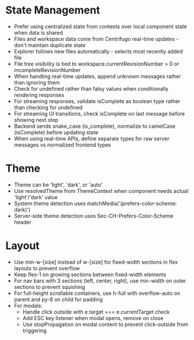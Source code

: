 # State Management

- Prefer using centralized state from contexts over local component state when data is shared
- Files and workspace data come from Centrifugo real-time updates - don't maintain duplicate state
- Explorer follows new files automatically - selects most recently added file
- File tree visibility is tied to workspace.currentRevisionNumber > 0 or incompleteRevisionNumber
- When handling real-time updates, append unknown messages rather than ignoring them
- Check for undefined rather than falsy values when conditionally rendering responses
- For streaming responses, validate isComplete as boolean type rather than checking for undefined
- For streaming UI transitions, check isComplete on last message before showing next step
- Backend sends snake_case (is_complete), normalize to camelCase (isComplete) before updating state
- When using real-time APIs, define separate types for raw server messages vs normalized frontend types

# Theme

- Theme can be 'light', 'dark', or 'auto'
- Use resolvedTheme from ThemeContext when component needs actual 'light'/'dark' value
- System theme detection uses matchMedia('(prefers-color-scheme: dark)')
- Server-side theme detection uses Sec-CH-Prefers-Color-Scheme header

# Layout

- Use min-w-[size] instead of w-[size] for fixed-width sections in flex layouts to prevent overflow
- Keep flex-1 on growing sections between fixed-width elements
- For nav bars with 3 sections (left, center, right), use min-width on outer sections to prevent squishing
- For full-height scrollable containers, use h-full with overflow-auto on parent and py-8 on child for padding
- For modals:
  - Handle click outside with e.target === e.currentTarget check
  - Add ESC key listener when modal opens, remove on close
  - Use stopPropagation on modal content to prevent click-outside from triggering
